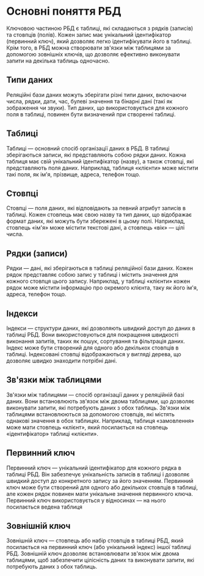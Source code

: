 # Основні поняття РБД

Ключовою частиною РБД є таблиці, які складаються з рядків (записів) та стовпців (полів). Кожен запис має унікальний ідентифікатор (первинний ключ), який дозволяє легко ідентифікувати його в таблиці. Крім того, в РБД можна створювати зв'язки між таблицями за допомогою зовнішніх ключів, що дозволяє ефективно виконувати запити на декілька таблиць одночасно.

## Типи даних

Реляційні бази даних можуть зберігати різні типи даних, включаючи числа, рядки, дати, час, булеві значення та бінарні дані (такі як зображення чи звуки). Тип даних, що використовується для кожного поля в таблиці, повинен бути визначений при створенні таблиці.

## Таблиці

Таблиці — основний спосіб організації даних в РБД. В таблиці зберігаються записи, які представляють собою рядки даних. Кожна таблиця має свій унікальний ідентифікатор (назву), а також стовпці, які представляють поля даних. Наприклад, таблиця «клієнти» може містити такі поля, як ім'я, прізвище, адреса, телефон тощо.

## Стовпці

Стовпці — поля даних, які відповідають за певний атрибут записів в таблиці. Кожен стовпець має свою назву та тип даних, що відображає формат даних, які можуть бути збережені в цьому полі. Наприклад, стовпець «ім'я» може містити текстові дані, а стовпець «вік» — цілі числа.

## Рядки (записи)

Рядки — дані, які зберігаються в таблиці реляційної бази даних. Кожен рядок представляє собою запис у таблиці і містить значення для кожного стовпця цього запису. Наприклад, у таблиці «клієнти» кожен рядок може містити інформацію про окремого клієнта, таку як його ім'я, адреса, телефон тощо.

## Індекси

Індекси — структури даних, які дозволяють швидкий доступ до даних в таблиці РБД. Вони використовуються для покращення швидкості виконання запитів, таких як пошук, сортування та фільтрація даних. Індекс може бути створений для одного або декількох стовпців в таблиці. Індексовані стовпці відображаються у вигляді дерева, що дозволяє швидко знаходити потрібні дані.

## Зв'язки між таблицями

Зв'язки між таблицями — спосіб організації даних у реляційній базі даних. Вони встановлюють зв'язок між двома таблицями, що дозволяє виконувати запити, які потребують даних з обох таблиць. Зв'язки між таблицями встановлюються за допомогою стовпців, які містять однакові значення в обох таблицях. Наприклад, таблиця «замовлення» може мати стовпець «клієнт», який посилається на стовпець «ідентифікатор» таблиці «клієнти».

## Первинний ключ

Первинний ключ — унікальний ідентифікатор для кожного рядка в таблиці РБД. Він забезпечує унікальність записів в таблиці і дозволяє швидкий доступ до конкретного запису за його значенням. Первинний ключ може бути створений для одного або декількох стовпців в таблиці, але кожен рядок повинен мати унікальне значення первинного ключа. Первинний ключ використовується у відносинах — на нього посилається ведена таблиця

## Зовнішній ключ

Зовнішній ключ — стовпець або набір стовпців в таблиці РБД, який посилається на первинний ключ (або унікальний індекс) іншої таблиці РБД. Зовнішній ключ дозволяє встановлювати зв'язок між двома таблицями, щоб забезпечити цілісність даних та виконувати запити, які потребують даних з обох таблиць.
